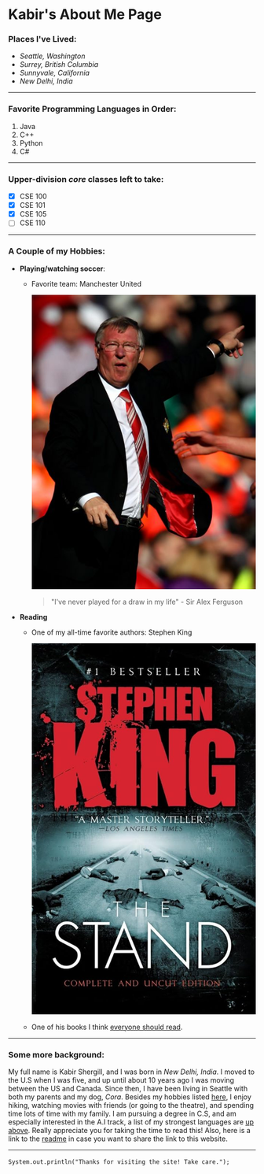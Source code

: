 # Kabir's About Me Page

### **Places I've Lived**: 

- *Seattle, Washington*
- *Surrey, British Columbia*
- *Sunnyvale, California*
- *New Delhi, India*

---

### **Favorite Programming Languages in Order**:

1. Java
2. C++
3. Python
4. C#

---

### **Upper-division *core* classes left to take**:

- [x] CSE 100
- [x] CSE 101
- [x] CSE 105
- [ ] CSE 110

---

### A Couple of my Hobbies:

- **Playing/watching soccer**:
  -  Favorite team: Manchester United
  
        ![Image](/images_for_user_page/sir-alex-2.jpg) 

     > "I've never played for a draw in my life" - Sir Alex Ferguson

- **Reading**
    - One of my all-time favorite authors: Stephen King

        ![Image](/images_for_user_page/the-stand-cover.jpg) 
    
    - One of his books I think  [everyone should read](https://www.amazon.com/On-Writing-Stephen-King-audiobook/dp/B0000547HM/ref=sr_1_4?crid=11U1J8I7UQUKJ&dib=eyJ2IjoiMSJ9.RLXBT2NSCLNGfUj4Y8PdtiMFeQpNbiiN7s_I5i55H1JMmf6oC0aA5TfS-Gay_Ca-70WBtiXXOu_MLmW4CTxbCj1NVvCKsngbAfU2HXdxGoFJk38w9wsThAsJ9fz8rszjzUUu8jDsUnVNiu4IZIKjTf_8qKWUWzlCZbhkluZdNCysskulCMpE_CWa4krLVGjxWrm8BW2Hm78ZuU9A529oSAOMuVXQlJPno_zT-PHMGEw.ZEyRsUe3B1lUSG0uXjek_6W7E9i8Cg4E0XCrO45j8DA&dib_tag=se&keywords=on+writing+stephen+king&qid=1712687578&sprefix=on+writing%2Caps%2C516&sr=8-4).
  

---

### Some more background:

My full name is Kabir Shergill, and I was born in _New Delhi, India_. I moved to the U.S when I was five, and up until about 10 years ago I was moving between the US and Canada. Since then, I have been living in Seattle with both my parents and my dog, _Cora_. Besides my hobbies listed [here](#a-couple-of-my-hobbies), I enjoy hiking, watching movies with friends (or going to the theatre), and spending time lots of time with my family. I am pursuing a degree in C.S, and am especially interested in the A.I track, a list of my strongest languages are [up above](#favorite-programming-languages-in-order). Really appreciate you for taking the time to read this! Also, here is a link to the [readme](/README.md) in case you want to share the link to this website. 

---

`System.out.println("Thanks for visiting the site! Take care.");`